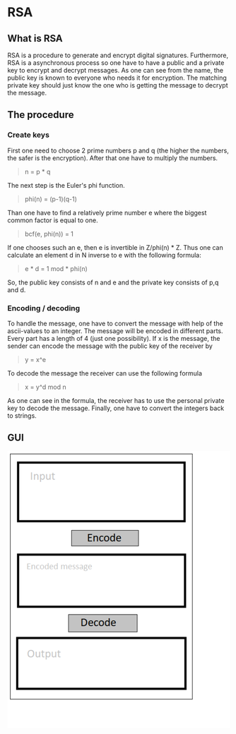 # RSA

## What is RSA 

RSA is a procedure to generate and encrypt digital signatures. Furthermore, RSA is a asynchronous process so one have to have a public and a private key to encrypt and decrypt messages. As one can see from the name, the public key is known to everyone who needs it for encryption. The matching private key should just know the one who is getting the message to decrypt the message.

## The procedure

### Create keys
First one need to choose 2 prime numbers p and q (the higher the numbers, the safer is the encryption). After that one have to multiply the numbers.
> n = p * q  

The next step is the Euler's phi function.  
> phi(n) = (p-1)(q-1)  

Than one have to find a relatively prime number e where the biggest common factor is equal to one.
> bcf(e, phi(n)) = 1

If one chooses such an e, then e is invertible in Z/phi(n) * Z. Thus one can calculate an element d in N inverse to e with the following formula:
> e * d = 1 mod * phi(n)

So, the public key consists of n and e and the private key consists of p,q and d.

### Encoding / decoding

To handle the message, one have to convert the message with help of the ascii-values to an integer. The message will be encoded in different parts. Every part has a length of 4 (just one possibility).
If x is the message, the sender can encode the message with the public key of the receiver by 
> y = x^e

To decode the message the receiver can use the following formula
> x = y^d mod n

As one can see in the formula, the receiver has to use the personal private key to decode the message. 
Finally, one have to convert the integers back to strings.

## GUI 
![RSA GUI](https://github.com/JoBo33/RSA/blob/main/GUI%20Example.png "RSA GUI")



